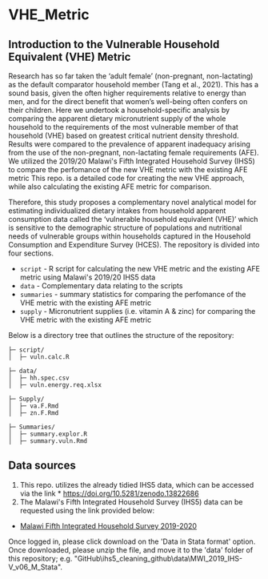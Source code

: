 # VHE_Metric


## Introduction to the Vulnerable Household Equivalent (VHE) Metric 


Research has so far taken the ‘adult female’ (non-pregnant, non-lactating) as the default comparator household member (Tang et al., 2021). This has a sound basis, given the often higher requirements relative to energy than men, and for the direct benefit that women’s well-being often confers on their children. Here we undertook a household-specific analysis by comparing the apparent dietary micronutrient supply of the whole household to the requirements of the most vulnerable member of that household (VHE) based on greatest critical nutrient density threshold. Results were compared to the prevalence of apparent inadequacy arising from the use of the non-pregnant, non-lactating female requirements (AFE). We utilized the 2019/20 Malawi's Fifth Integrated Household Survey (IHS5) to compare the perfomance of the new VHE metric with the existing AFE metric
This repo.  is a detailed code for creating the new VHE approach, while also calculating the existing AFE metric for comparison. 

Therefore, this study proposes a complementary novel analytical model for estimating individualized dietary intakes from household apparent consumption data called the ‘vulnerable household equivalent (VHE)’ which is sensitive to the demographic structure of populations and nutritional needs of vulnerable groups within households captured in the Household Consumption and Expenditure Survey (HCES). The repository is divided into four sections.

* `script` - R script for calculating the new VHE metric and the existing AFE metric using Malawi's 2019/20 IHS5 data<br>
* `data` - Complementary data relating to the scripts<br>
* `summaries` - summary statistics for comparing the perfomance of the VHE metric with the existing AFE metric<br>
* `supply` - Micronutrient supplies (i.e. vitamin A & zinc) for comparing the VHE metric with the existing AFE metric <br>

Below is a directory tree that outlines the structure of the repository:

```
├─ script/
│  ├─ vuln.calc.R

├─ data/
│  ├─ hh.spec.csv
│  ├─ vuln.energy.req.xlsx                       

├─ Supply/
│  ├─ va.F.Rmd
│  ├─ zn.F.Rmd 

├─ Summaries/
│  ├─ summary.explor.R
│  ├─ summary.vuln.Rmd 

```

## Data sources  
1. This repo. utilizes the already tidied IHS5 data, which can be accessed via the link  * https://doi.org/10.5281/zenodo.13822686 <br>
2. The Malawi's Fifth Integrated Household Survey (IHS5) data can be requested using the link provided below: <br>

* [Malawi Fifth Integrated Household Survey 2019-2020](https://microdata.worldbank.org/index.php/catalog/3818) <br>

Once logged in, please click download on the 'Data in Stata format' option. Once downloaded, please unzip the file, and move it to the 'data' folder of this repository; e.g. "GitHub\ihs5_cleaning_github\data\MWI_2019_IHS-V_v06_M_Stata".
